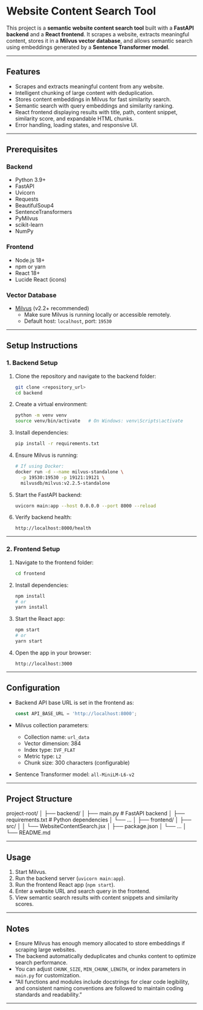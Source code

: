 # Website Content Search Tool

This project is a **semantic website content search tool** built with a **FastAPI backend** and a **React frontend**. It scrapes a website, extracts meaningful content, stores it in a **Milvus vector database**, and allows semantic search using embeddings generated by a **Sentence Transformer model**.

---

## Features

- Scrapes and extracts meaningful content from any website.
- Intelligent chunking of large content with deduplication.
- Stores content embeddings in Milvus for fast similarity search.
- Semantic search with query embeddings and similarity ranking.
- React frontend displaying results with title, path, content snippet, similarity score, and expandable HTML chunks.
- Error handling, loading states, and responsive UI.

---

## Prerequisites

### Backend

- Python 3.9+
- FastAPI
- Uvicorn
- Requests
- BeautifulSoup4
- SentenceTransformers
- PyMilvus
- scikit-learn
- NumPy

### Frontend

- Node.js 18+
- npm or yarn
- React 18+
- Lucide React (icons)

### Vector Database

- [Milvus](https://milvus.io/) (v2.2+ recommended)
  - Make sure Milvus is running locally or accessible remotely.
  - Default host: `localhost`, port: `19530`

---

## Setup Instructions

### 1. Backend Setup

1. Clone the repository and navigate to the backend folder:
    ```bash
    git clone <repository_url>
    cd backend
    ```

2. Create a virtual environment:
    ```bash
    python -m venv venv
    source venv/bin/activate   # On Windows: venv\Scripts\activate
    ```

3. Install dependencies:
    ```bash
    pip install -r requirements.txt
    ```

4. Ensure Milvus is running:
    ```bash
    # If using Docker:
    docker run -d --name milvus-standalone \
      -p 19530:19530 -p 19121:19121 \
      milvusdb/milvus:v2.2.5-standalone
    ```

5. Start the FastAPI backend:
    ```bash
    uvicorn main:app --host 0.0.0.0 --port 8000 --reload
    ```

6. Verify backend health:
    ```
    http://localhost:8000/health
    ```

---

### 2. Frontend Setup

1. Navigate to the frontend folder:
    ```bash
    cd frontend
    ```

2. Install dependencies:
    ```bash
    npm install
    # or
    yarn install
    ```

3. Start the React app:
    ```bash
    npm start
    # or
    yarn start
    ```

4. Open the app in your browser:
    ```
    http://localhost:3000
    ```

---

## Configuration

- Backend API base URL is set in the frontend as:
    ```js
    const API_BASE_URL = 'http://localhost:8000';
    ```
- Milvus collection parameters:
  - Collection name: `url_data`
  - Vector dimension: 384
  - Index type: `IVF_FLAT`
  - Metric type: `L2`
  - Chunk size: 300 characters (configurable)
  
- Sentence Transformer model: `all-MiniLM-L6-v2`

---

## Project Structure

project-root/
│
├── backend/
│ ├── main.py # FastAPI backend
│ ├── requirements.txt # Python dependencies
│ └── ...
│
├── frontend/
│ ├── src/
│ │ └── WebsiteContentSearch.jsx
│ ├── package.json
│ └── ...
│
└── README.md


---

## Usage

1. Start Milvus.
2. Run the backend server (`uvicorn main:app`).
3. Run the frontend React app (`npm start`).
4. Enter a website URL and search query in the frontend.
5. View semantic search results with content snippets and similarity scores.

---

## Notes

- Ensure Milvus has enough memory allocated to store embeddings if scraping large websites.
- The backend automatically deduplicates and chunks content to optimize search performance.
- You can adjust `CHUNK_SIZE`, `MIN_CHUNK_LENGTH`, or index parameters in `main.py` for customization.
- “All functions and modules include docstrings for clear code legibility, and consistent naming conventions are followed to maintain coding standards and readability.”

---

